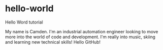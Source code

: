 # hello-world
Hello Word tutorial

My name is Camden. I'm an industrial automation engineer looking to move more into the world of code and development. I'm really into music, skiing and learning new technical skills! Hello GitHub!
